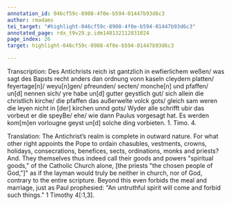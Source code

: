 ```yaml
---
annotation_id: 046cf59c-8908-4f0e-b594-01447b93d6c3
author: rmadams
tei_target: "#highlight-046cf59c-8908-4f0e-b594-01447b93d6c3"
annotated_page: rdx_t9v29.p.idm140132112831024
page_index: 26
target: highlight-046cf59c-8908-4f0e-b594-01447b93d6c3

---
```

Transcription: Des Antichrists reich ist gantzlich in ewfierlichem weßen/ was sagt des Bapsts recht anders dan ordnung vonn kaseln cleydern platten/
feyertage[n]/ weyu[n]gen/ pfreunden/ secten/ monche[n] und pfaffen/
un[d] nennen sich/ yre habe un[d] gutter geystlich gut/ sich allein die
christlich kirche/ die pfaffen das außerwelte volck gots/ gleich sam
weren die leyen nicht in [der] kirchen unnd gots/ Wyder alle schrifft
ubir das vorbeut er die speyBe/ ehe/ wie dann Paulus vorgesagt hat. Es
werden kom[m]en vorlougne geyst un[d] solche ding vorbieten. 1.
Timo. 4.

Translation: The Antichrist’s realm is complete in outward nature. For what other right appoints the Pope to ordain chasubles, vestments, crowns, holidays,
consecrations, benefices, sects, ordinations, monks and priests? And. They
themselves thus indeed call their goods and powers "spiritual goods," of
the Catholic Church alone, [the priests "the chosen people of God,"]" as if
the layman would truly be neither in church, nor of God, contrary to the
entire scripture. Beyond this even forbids the meal and marriage, just as
Paul prophesied: "An untruthful spirit will come and forbid such things.”
1 Timothy 4[:1,3].
